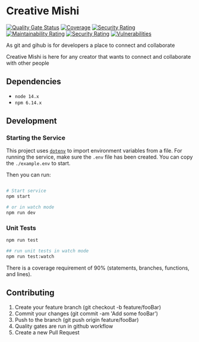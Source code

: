 # Creative Mishi
[![Quality Gate Status](https://sonarcloud.io/api/project_badges/measure?project=chghealthcare_chg-node-template-tool&metric=alert_status&token=fe47929da889ba3cc810cc1680b6dc963ba00da9)](https://sonarcloud.io/dashboard?id=chghealthcare_chg-node-template-tool)
[![Coverage](https://sonarcloud.io/api/project_badges/measure?project=chghealthcare_chg-node-template-tool&metric=coverage&token=fe47929da889ba3cc810cc1680b6dc963ba00da9)](https://sonarcloud.io/dashboard?id=chghealthcare_chg-node-template-tool)
[![Security Rating](https://sonarcloud.io/api/project_badges/measure?project=chghealthcare_chg-node-template-tool&metric=security_rating&token=fe47929da889ba3cc810cc1680b6dc963ba00da9)](https://sonarcloud.io/dashboard?id=chghealthcare_chg-node-template-tool)
[![Maintainability Rating](https://sonarcloud.io/api/project_badges/measure?project=chghealthcare_chg-node-template-tool&metric=sqale_rating&token=fe47929da889ba3cc810cc1680b6dc963ba00da9)](https://sonarcloud.io/dashboard?id=chghealthcare_chg-node-template-tool)
[![Security Rating](https://sonarcloud.io/api/project_badges/measure?project=chghealthcare_chg-node-template-tool&metric=security_rating&token=fe47929da889ba3cc810cc1680b6dc963ba00da9)](https://sonarcloud.io/dashboard?id=chghealthcare_chg-node-template-tool)
[![Vulnerabilities](https://sonarcloud.io/api/project_badges/measure?project=chghealthcare_chg-node-template-tool&metric=vulnerabilities&token=fe47929da889ba3cc810cc1680b6dc963ba00da9)](https://sonarcloud.io/dashboard?id=chghealthcare_chg-node-template-tool)

As git and gihub is for developers a place to connect and collaborate

Creative Mishi is here for any creator that wants to connect and collaborate with other people

## Dependencies

- `node 14.x`
- `npm 6.14.x`

## Development

### Starting the Service

This project uses [`dotenv`](https://www.npmjs.com/package/dotenv) to import environment variables from a file. For running the service, make sure the `.env` file has been created. You can copy the `./example.env` to start.

Then you can run:

```sh

# Start service
npm start

# or in watch mode
npm run dev

```

### Unit Tests

```sh
npm run test

## run unit tests in watch mode
npm run test:watch
```

There is a coverage requirement of 90% (statements, branches, functions, and lines).

## Contributing

1. Create your feature branch (git checkout -b feature/fooBar)
2. Commit your changes (git commit -am 'Add some fooBar')
3. Push to the branch (git push origin feature/fooBar)
4. Quality gates are run in github workflow
5. Create a new Pull Request
